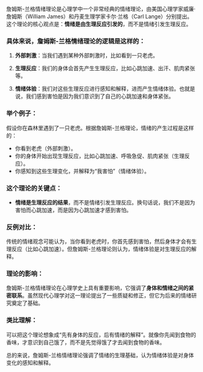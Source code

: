 詹姆斯-兰格情绪理论是心理学中一个非常经典的情绪理论，由美国心理学家威廉·詹姆斯（William James）和丹麦生理学家卡尔·兰格（Carl Lange）分别提出。这个理论的核心观点是：**情绪是由生理反应引发的**，而不是情绪引发生理反应。

### 具体来说，詹姆斯-兰格情绪理论的逻辑是这样的：

1. **外部刺激**：当我们遇到某种外部刺激时，比如看到一只老虎。
2. **生理反应**：我们的身体会首先产生生理反应，比如心跳加速、出汗、肌肉紧张等。

3. **情绪体验**：我们对这些生理反应进行感知和解释，进而产生情绪体验。也就是说，我们感到害怕是因为我们意识到了自己的心跳加速和身体紧张。

### 举个例子：

假设你在森林里遇到了一只老虎。根据詹姆斯-兰格理论，情绪的产生过程是这样的：

- 你看到老虎（外部刺激）。
- 你的身体开始出现生理反应，比如心跳加速、呼吸急促、肌肉紧张（生理反应）。
- 你感知到这些生理变化，并解释为“我害怕”（情绪体验）。

### 这个理论的关键点：

- **情绪是生理反应的结果**，而不是情绪引发生理反应。换句话说，我们不是因为害怕而心跳加速，而是因为心跳加速才感到害怕。

### 反例对比：

传统的情绪观念可能认为，当你看到老虎时，你首先感到害怕，然后身体才会有生理反应（比如心跳加速）。但詹姆斯-兰格理论则认为，情绪体验是对生理反应的解释。

### 理论的影响：

詹姆斯-兰格情绪理论在心理学史上具有重要影响，它强调了**身体和情绪之间的紧密联系**。虽然现代心理学对这一理论提出了一些质疑和修正，但它为后来的情绪研究奠定了基础。

### 类比理解：

可以把这个理论想象成“先有身体的反应，后有情绪的解释”。就像你先闻到食物的香味，才意识到自己饿了，而不是先觉得饿了才去闻到食物的香味。

总的来说，詹姆斯-兰格情绪理论强调了情绪的生理基础，认为情绪体验是对身体变化的感知和解释。
